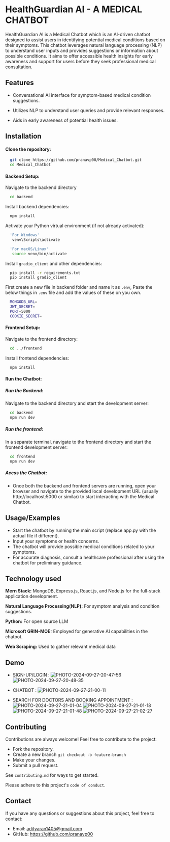 
# HealthGuardian AI - A MEDICAL CHATBOT

HealthGuardian AI is a Medical Chatbot which is an AI-driven chatbot designed to assist users in identifying potential medical conditions based on their symptoms. This chatbot leverages natural language processing (NLP) to understand user inputs and provides suggestions or information about possible conditions. It aims to offer accessible health insights for early awareness and support for users before they seek professional medical consultation.

## Features

- Conversational AI interface for symptom-based medical condition suggestions.

- Utilizes NLP to understand user queries and provide relevant responses.
- Aids in early awareness of potential health issues.



## Installation

#### Clone the repository:
```bash
  git clone https://github.com/pranavp00/Medical_Chatbot.git
  cd Medical_Chatbot

```
#### Backend Setup:
Navigate to the backend directory
```bash
  cd backend

```
Install backend dependencies:
```bash
  npm install

```

Activate your Python virtual environment (if not already activated):
```bash
  'For Windows'
   venv\Scripts\activate

  'For macOS/Linux'
   source venv/bin/activate


```
Install `gradio_client` and other dependencies:
```bash
  pip install -r requirements.txt
  pip install gradio_client

```
First create a new file in backend folder and name it as `.env`, Paste the below things in `.env` file and add the values of these on you own.
```bash
  MONGODB_URL=
  JWT_SECRET=
  PORT=5000
  COOKIE_SECRET=

```
#### Frontend Setup:
Navigate to the frontend directory:
```bash
  cd ../frontend

```
Install frontend dependencies:
```bash
  npm install

```

#### Run the Chatbot:
##### Run the Backend:
Navigate to the backend directory and start the development server:
```bash
  cd backend
  npm run dev
```
##### Run the frontend:
In a separate terminal, navigate to the frontend directory and start the frontend development server:
```bash
  cd frontend
  npm run dev

```
##### Acess the Chatbot:
- Once both the backend and frontend servers are running, open your browser and navigate to the provided local development URL (usually http://localhost:5000 or similar) to start interacting with the Medical Chatbot.

## Usage/Examples


- Start the chatbot by running the main script (replace app.py with the actual file if different).
- Input your symptoms or health concerns.
- The chatbot will provide possible medical conditions related to your symptoms.
- For accurate diagnosis, consult a healthcare professional after using the chatbot for preliminary guidance.
## Technology used

**Mern Stack:** MongoDB, Express.js, React.js, and Node.js for the full-stack application development.

**Natural Language Processing(NLP):** For symptom analysis and condition suggestions.

**Python:** For open source LLM

**Microsoft GRIN-MOE:**  Employed for generative AI capabilities in the chatbot.

**Web Scraping:** Used to gather relevant medical data 

## Demo

- SIGN-UP/LOGIN :
  ![PHOTO-2024-09-27-20-47-56](https://github.com/user-attachments/assets/ded06632-0a6a-41f0-816b-36818181033c)
![PHOTO-2024-09-27-20-48-35](https://github.com/user-attachments/assets/5b6dc8dc-f35c-4b88-8dee-f28653843d2e)

- CHATBOT :
  ![PHOTO-2024-09-27-21-00-11](https://github.com/user-attachments/assets/7eea68a4-d826-460a-bc12-536d639478be)


- SEARCH FOR DOCTORS AND BOOKING APPOINTMENT :
  ![PHOTO-2024-09-27-21-01-04](https://github.com/user-attachments/assets/975554b0-e635-4aba-a434-5efece552f46)
![PHOTO-2024-09-27-21-01-18](https://github.com/user-attachments/assets/c3a04409-2109-4f1f-9cc2-76b8196d4d14)
![PHOTO-2024-09-27-21-01-48](https://github.com/user-attachments/assets/8789e39e-ba93-4d52-b479-a70406f12813)
![PHOTO-2024-09-27-21-02-27](https://github.com/user-attachments/assets/71fbe6e6-b215-4f89-b749-3754c08a540b)

  







## Contributing

Contributions are always welcome!
Feel free to contribute to the project:

- Fork the repository.
- Create a new branch `git checkout -b feature-branch`
- Make your changes.
- Submit a pull request.

See `contributing.md` for ways to get started.

Please adhere to this project's `code of conduct`.


## Contact
If you have any questions or suggestions about this project, feel free to contact:

- Email: adityaran1405@gmail.com
- GitHub: https://github.com/pranavp00
